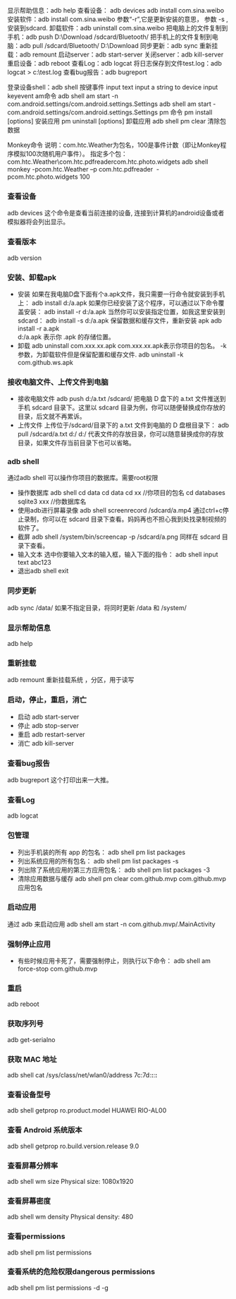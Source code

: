 显示帮助信息：adb  help
查看设备： adb  devices
adb install com.sina.weibo	
安装软件：adb install com.sina.weibo	
参数“-r”,它是更新安装的意思，
参数 -s ,安装到sdcard.
卸载软件：adb uninstall com.sina.weibo
把电脑上的文件复制到手机：adb push D:\Download /sdcard/Bluetooth/
把手机上的文件复制到电脑：adb pull /sdcard/Bluetooth/ D:\Download
同步更新：adb sync
重新挂载：adb  remount
启动server：adb start-server
关闭server：adb kill-server 
重启设备：adb reboot 
查看Log：adb logcat
将日志保存到文件test.log：adb logcat > c:\test.log 
查看bug报告：adb bugreport

登录设备shell：adb  shell 
按键事件
input text <string>   input a string to device
input keyevent
am命令
adb shell am start -n com.android.settings/com.android.settings.Settings
adb shell am start - com.android.settings/com.android.settings.Settings
pm 命令
pm install [options]	安装应用
pm uninstall [options]	卸载应用
adb shell pm clear 清除包数据


Monkey命令
说明：com.htc.Weather为包名，100是事件计数（即让Monkey程序模拟100次随机用户事件）。
指定多个包：com.htc.Weather\com.htc.pdfreadercom.htc.photo.widgets
adb shell monkey -pcom.htc.Weather –p com.htc.pdfreader  -pcom.htc.photo.widgets 100



### 查看设备
adb  devices 这个命令是查看当前连接的设备, 连接到计算机的android设备或者模拟器将会列出显示。
### 查看版本
adb version
### 安装、卸载apk
* 安装
如果在我电脑D盘下面有个a.apk文件，我只需要一行命令就安装到手机上：
adb install d:/a.apk
如果你已经安装了这个程序，可以通过以下命令覆盖安装：
adb install -r d:/a.apk
当然你可以安装指定位置，如我这里安装到sdcard：
adb install -s d:/a.apk
保留数据和缓存文件，重新安装 apk
adb install -r a.apk  
d:/a.apk 表示你 .apk 的存储位置。
* 卸载
adb uninstall com.xxx.xx.apk
com.xxx.xx.apk表示你项目的包名。
-k 参数，为卸载软件但是保留配置和缓存文件.
adb uninstall -k com.github.ws.apk  
### 接收电脑文件、上传文件到电脑
* 接收电脑文件
adb push d:/a.txt /sdcard/
把电脑 D 盘下的 a.txt 文件推送到手机 sdcard 目录下。这里以 sdcard 目录为例，你可以随便替换成你存放的目录，后文就不再累诉。
* 上传文件
上传位于/sdcard/目录下的 a.txt 文件到电脑的 D 盘根目录下：
adb pull /sdcard/a.txt d:/
d:/ 代表文件的存放目录，你可以随意替换成你的存放目录，如果文件存当前目录下也可以省略。
### adb shell
通过adb shell 可以操作你项目的数据库。需要root权限
* 操作数据库
adb shell
cd  data 
cd  data 
cd  xx    //你项目的包名
cd  databases
sqlite3   xxx  //你数据库名
* 使用adb进行屏幕录像
adb shell screenrecord /sdcard/a.mp4
通过ctrl+c停止录制，你可以在 sdcard 目录下查看。妈妈再也不担心我到处找录制视频的软件了。
* 截屏
adb shell /system/bin/screencap -p /sdcard/a.png
同样在 sdcard 目录下查看。
* 输入文本
选中你要输入文本的输入框，输入下面的指令：
adb shell 
input text abc123
* 退出adb shell
exit
### 同步更新
adb sync /data/
如果不指定目录，将同时更新 /data 和 /system/
### 显示帮助信息
adb  help 
### 重新挂载
adb  remount
重新挂载系统 ，分区，用于读写
### 启动，停止，重启，消亡
* 启动
adb start-server 
* 停止
adb stop-server
* 重启
adb restart-server
* 消亡
adb kill-server
### 查看bug报告
adb bugreport 这个打印出来一大推。
### 查看Log
adb logcat
### 包管理
* 列出手机装的所有 app 的包名：
adb shell pm list packages 
* 列出系统应用的所有包名：
adb shell pm list packages -s 
* 列出除了系统应用的第三方应用包名：
adb shell pm list packages -3
* 清除应用数据与缓存
adb shell pm clear com.github.mvp
com.github.mvp 应用包名
### 启动应用
通过 adb 来启动应用
adb shell am start -n com.github.mvp/.MainActivity
### 强制停止应用
* 有些时候应用卡死了，需要强制停止，则执行以下命令：
adb shell am force-stop com.github.mvp
### 重启
adb reboot
### 获取序列号
adb get-serialno
### 获取 MAC 地址
adb shell  cat /sys/class/net/wlan0/address
7c:7d:**:**:**:**
### 查看设备型号
adb shell getprop ro.product.model
HUAWEI RIO-AL00
### 查看 Android 系统版本
adb shell getprop ro.build.version.release
9.0
### 查看屏幕分辨率
adb shell wm size
Physical size: 1080x1920
### 查看屏幕密度
adb shell wm density
Physical density: 480
### 查看permissions
adb shell pm list permissions 
### 查看系统的危险权限dangerous permissions
adb shell pm list permissions -d -g


















